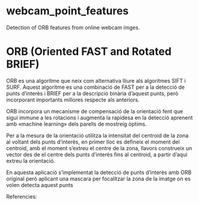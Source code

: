 # webcam_point_features
Detection of ORB features from online webcam imges.

# ORB (Oriented FAST and Rotated BRIEF)
ORB es una algoritme que neix com alternativa lliure als algoritmes SIFT i SURF. Aquest algoritme es una combinació de FAST per a la detecció de punts d’interès i BRIEF per a la descripció binària d’aquest punts, però incorporant importants millores respecte als anteriors.

ORB incorpora un mecanisme de compensació de la orientació fent que sigui immune a les rotacions i augmenta la rapidesa en la detecció aprenent amb «machine learning» dels parells de mostreig òptims.

Per a la mesura de la orientació utilitza la intensitat del centroid de la zona al voltant dels punts d’interès, en primer lloc es defineix el moment del centroid, amb el moment s’extreu el centre de la zona, llavors construeix un vector des de el centre dels punts d’interès fins al centroid, a partir d’aqui extreu la orientació.

En aquesta aplicació s’implementat la detecció de punts d’interès amb ORB original però aplicant una mascara per focalitzar la zona de la imatge on es volen detecta aquest punts

Referencies:
